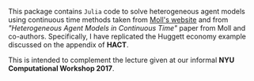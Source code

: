 
This package contains `Julia` code to solve heterogeneous agent models using continuous time methods taken
from [Moll's website](http://www.princeton.edu/~moll/) and from *"Heterogeneous Agent Models in Continuous Time"*
paper from Moll and co-authors. Specifically, I have replicated the Huggett economy example discussed on the appendix of **HACT**.

This is intended to complement the lecture given at our informal **NYU Computational Workshop 2017**.

<!-- ## **TODO**

    - [x] this is a complete item
    - [ ] this is an incomplete item
    - [x] @important look at eulerres.jl
    - [x] list syntax required (any unordered or ordered list supported)
 -->
